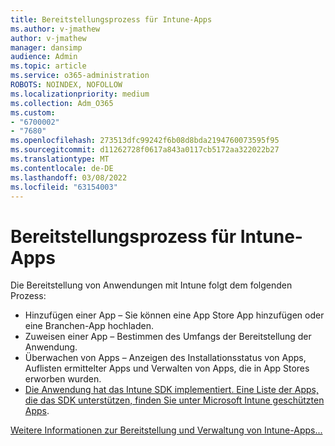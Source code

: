 ```yaml
---
title: Bereitstellungsprozess für Intune-Apps
ms.author: v-jmathew
author: v-jmathew
manager: dansimp
audience: Admin
ms.topic: article
ms.service: o365-administration
ROBOTS: NOINDEX, NOFOLLOW
ms.localizationpriority: medium
ms.collection: Adm_O365
ms.custom:
- "6700002"
- "7680"
ms.openlocfilehash: 273513dfc99242f6b08d8bda2194760073595f95
ms.sourcegitcommit: d11262728f0617a843a0117cb5172aa322022b27
ms.translationtype: MT
ms.contentlocale: de-DE
ms.lasthandoff: 03/08/2022
ms.locfileid: "63154003"
---
```

# <a name="intune-app-deployment-process"></a>Bereitstellungsprozess für Intune-Apps

Die Bereitstellung von Anwendungen mit Intune folgt dem folgenden Prozess:

- Hinzufügen einer App – Sie können eine App Store App hinzufügen oder eine Branchen-App hochladen.
- Zuweisen einer App – Bestimmen des Umfangs der Bereitstellung der Anwendung.
- Überwachen von Apps – Anzeigen des Installationsstatus von Apps, Auflisten ermittelter Apps und Verwalten von Apps, die in App Stores erworben wurden.
- [Die Anwendung hat das Intune SDK implementiert. Eine Liste der Apps, die das SDK unterstützen, finden Sie unter Microsoft Intune geschützten Apps](https://docs.microsoft.com/mem/intune/apps/apps-supported-intune-apps).

[Weitere Informationen zur Bereitstellung und Verwaltung von Intune-Apps...](https://docs.microsoft.com/mem/intune/apps/app-management)
